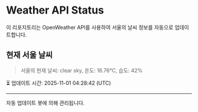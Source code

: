 
# Weather API Status

이 리포지토리는 OpenWeather API를 사용하여 서울의 날씨 정보를 자동으로 업데이트합니다.

## 현재 서울 날씨
> 서울의 현재 날씨: clear sky, 온도: 16.76°C, 습도: 42%

⏳ 업데이트 시간: 2025-11-01 04:28:42 (UTC)

---
자동 업데이트 봇에 의해 관리됩니다.
